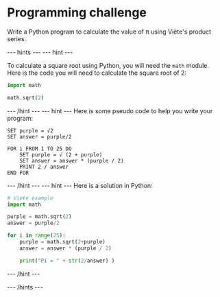 # Programming challenge
Write a Python program to calculate the value of π using Viète's product series.


--- hints ---
--- hint ---

To calculate a square root using Python, you will need the `math` module. Here is the code you will need to calculate the square root of 2:

```Python
import math

math.sqrt(2)
```

--- /hint ---
--- hint ---
Here is some pseudo code to help you write your program:

```
SET purple = √2
SET answer = purple/2

FOR i FROM 1 TO 25 DO
    SET purple = √ (2 + purple)
    SET answer = answer * (purple / 2)
    PRINT 2 / answer
END FOR

```

--- /hint ---
--- hint ---
Here is a solution in Python:

```Python
# Viete example
import math

purple = math.sqrt(2)
answer = purple/2

for i in range(25):
    purple = math.sqrt(2+purple)
    answer = answer * (purple / 2)

    print("Pi = " + str(2/answer) )

```
--- /hint ---

--- /hints ---
